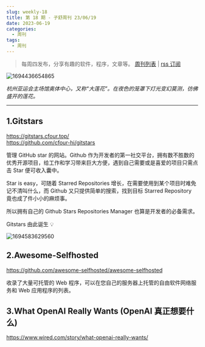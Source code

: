 ```yaml
---
slug: weekly-18
title: 第 18 期 - 子舒周刊 23/06/19
date: 2023-06-19
categories:
  - 周刊
tags:
  - 周刊
---
```


> 每周四发布，分享有趣的软件，程序，文章等。 [周刊列表](/categories/周刊/) | [rss 订阅](/categories/周刊/index.xml)

![1694436654865](https://imgurl.zishu.me/images/1694436654865.jpg)

*杭州亚运会主场馆奥体中心，又称“大莲花”。在夜色的笼罩下灯光变幻莫测，彷佛盛开的莲花。*

---

## 1.Gitstars

https://gitstars.cfour.top/  
https://github.com/cfour-hi/gitstars  

管理 GitHub star 的网站。Github 作为开发者的第一社交平台，拥有数不胜数的优秀开源项目，给工作和学习带来巨大方便，遇到自己需要或是喜爱的项目只需点击 Star 便可收入囊中。

Star is easy，可随着 Starred Repositories 增长，在需要使用到某个项目时难免记不清叫什么，而 Github 又只提供简单的搜索，找到目标 Starred Repository 竟也成了件小小的麻烦事。

所以拥有自己的 Github Stars Repositories Manager 也算是开发者的必备需求。

Gitstars 由此诞生 💡

![1694583629560](https://imgurl.zishu.me/images/1694583629560.jpg)


## 2.Awesome-Selfhosted

https://github.com/awesome-selfhosted/awesome-selfhosted

收录了大量可托管的 Web 程序，可以在您自己的服务器上托管的自由软件网络服务和 Web 应用程序的列表。

## 3.What OpenAI Really Wants (OpenAI 真正想要什么)

https://www.wired.com/story/what-openai-really-wants/
